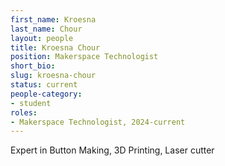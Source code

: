 ```yaml
---
first_name: Kroesna
last_name: Chour
layout: people
title: Kroesna Chour
position: Makerspace Technologist
short_bio:
slug: kroesna-chour 
status: current
people-category:
- student
roles:
- Makerspace Technologist, 2024-current
---
```


Expert in Button Making, 3D Printing, Laser cutter 
